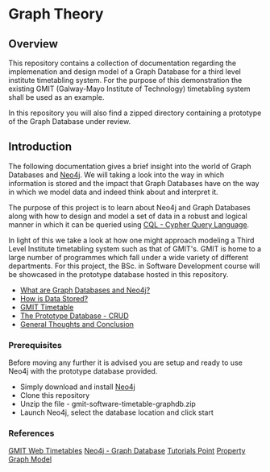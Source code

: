 # Graph Theory

## Overview
This repository contains a collection of documentation regarding the implemenation and design model of a Graph Database for a third level institute timetabling system. For the purpose of this demonstration the existing GMIT (Galway-Mayo Institute of Technology) timetabling system shall be used as an example.

In this repository you will also find a zipped directory containing a prototype of the Graph Database under review.

## Introduction

The following documentation gives a brief insight into the world of Graph Databases and [Neo4j](https://neo4j.com/).
We will taking a look into the way in which information is stored and the impact that Graph Databases have on the way in which we model data and indeed think about and interpret it.

The purpose of this project is to learn about Neo4j and Graph Databases along with how to design and model a set of data in a robust and logical manner in which it can be queried using [CQL - Cypher Query Language](https://neo4j.com/developer/cypher-query-language/).

In light of this we take a look at how one might approach modeling a Third Level Institute timetabling system such as that of GMIT's. GMIT is home to a large number of programmes which fall under a wide variety of different departments. For this project, the BSc. in Software Development course will be showcased in the prototype database hosted in this repository.

- [What are Graph Databases and Neo4j?](about-graphdb-and-neo4j)
- [How is Data Stored?](how-data-is-stored)
- [GMIT Timetable](gmit-timetable)
- [The Prototype Database - CRUD](prototype-database-crud)
- [General Thoughts and Conclusion](conclusion)

### Prerequisites 

Before moving any further it is advised you are setup and ready to use Neo4j with the prototype database provided. 

- Simply download and install [Neo4j](https://neo4j.com/download/)
- Clone this repository
- Unzip the file - gmit-software-timetable-graphdb.zip
- Launch Neo4j, select the database location and click start

### References

[GMIT Web Timetables](http://timetable.gmit.ie/)
[Neo4j - Graph Database](https://neo4j.com/)
[Tutorials Point](https://www.tutorialspoint.com)
[Property Graph Model](https://www.packtpub.com/mapt/book/Big-Data-and-Business-Intelligence/9781784393441/1/ch01lvl1sec09/The+property+graph+model)
